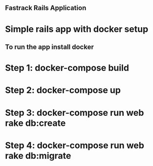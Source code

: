 ## Fastrack Rails Application

# Simple rails app with docker setup

## To run the app install docker

# Step 1: docker-compose build

# Step 2: docker-compose up

# Step 3: docker-compose run web rake db:create

# Step 4: docker-compose run web rake db:migrate
